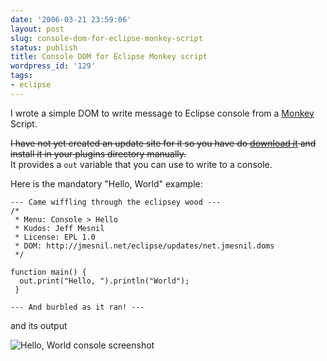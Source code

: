 ```yaml
---
date: '2006-03-21 23:59:06'
layout: post
slug: console-dom-for-eclipse-monkey-script
status: publish
title: Console DOM for Eclipse Monkey script
wordpress_id: '129'
tags:
- eclipse
---
```


I wrote a simple DOM to write message to Eclipse console from a [Monkey](http://eclipse.org/dash/) Script.

<strike>I have not yet created an update site for it so you have do [download it](/downloads/net.jmesnil.doms_0.0.1.jar) and install it in your plugins directory manually.</strike>  
It provides a `out` variable that you can use to write to a console.

Here is the mandatory "Hello, World" example:

    --- Came wiffling through the eclipsey wood ---
    /*
     * Menu: Console > Hello
     * Kudos: Jeff Mesnil
     * License: EPL 1.0
     * DOM: http://jmesnil.net/eclipse/updates/net.jmesnil.doms 
     */
    
    function main() {
  	  out.print("Hello, ").println("World");
     }
    
    --- And burbled as it ran! ---

and its output

![Hello, World console screenshot](/img/console.png)
